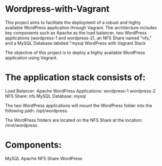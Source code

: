 # Wordpress-with-Vagrant
This project aims to facilitate the deployment of a robust and highly available WordPress application through Vagrant. The architecture includes key components such as Apache as the load balancer, two WordPress applications (wordpress-1 and wordpress-2), an NFS Share named "nfs," and a MySQL Database labeled "mysql
WordPress with Vagrant Stack

The objective of this project is to deploy a highly available WordPress application using Vagrant.

# The application stack consists of:

Load Balancer: Apache
WordPress Applications:
wordpress-1
wordpress-2
NFS Share: nfs
MySQL Database: mysql

The two WordPress applications will mount the WordPress folder into the following path: /opt/wordpress.

The WordPress folders are located on the NFS Share at the location: /mnt/wordpress.

# Components:

MySQL
Apache
NFS Share
WordPress
